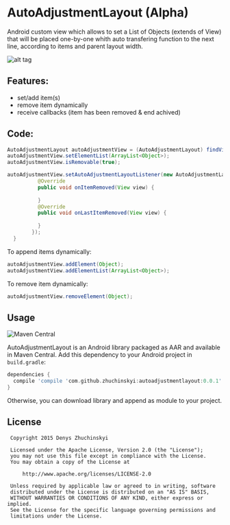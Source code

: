 # AutoAdjustmentLayout (Alpha)

Android custom view which allows to set a List of Objects (extends of View) that will be placed one-by-one whith auto transfering function to the next line, according to items and parent layout width.

![alt tag](https://raw.github.com/zhuchinskyi/AutoAdjustmentLayout/master/smart_screen.png)

Features:
---

- set/add item(s)
- remove item dynamically
- receive callbacks (item has been removed & end achived)

Code:
---

```java
AutoAdjustmentLayout autoAdjustmentView = (AutoAdjustmentLayout) findViewById(R.id.autoAdjustmentView);
autoAdjustmentView.setElementList(ArrayList<Object>);
autoAdjustmentView.isRemovable(true);

autoAdjustmentView.setAutoAdjustmentLayoutListener(new AutoAdjustmentLayout.IOnAutoAdjustmentLayoutListener() {
          @Override
          public void onItemRemoved(View view) {
          
          }
          @Override
          public void onLastItemRemoved(View view) {
          
          }
        });
  }
  ```
  
  To append items dynamically:
  
  ```java
autoAdjustmentView.addElement(Object);
autoAdjustmentView.addElementList(ArrayList<Object>);
 ```
  To remove item dynamically:
  
  ```java
autoAdjustmentView.removeElement(Object);
 ```
 
 Usage
-----
![Maven Central](https://maven-badges.herokuapp.com/maven-central/com.stanfy.enroscar/enroscar-goro/badge.svg)

AutoAdjustmentLayout is an Android library packaged as AAR and available in Maven Central.
Add this dependency to your Android project in `build.gradle`:
```groovy
dependencies {
  compile 'compile 'com.github.zhuchinskyi:autoadjustmentlayout:0.0.1'
}
```
Otherwise, you can download library and append as module to your project.
 
 License
-------

     Copyright 2015 Denys Zhuchinskyi

     Licensed under the Apache License, Version 2.0 (the "License");
     you may not use this file except in compliance with the License.
     You may obtain a copy of the License at

         http://www.apache.org/licenses/LICENSE-2.0

     Unless required by applicable law or agreed to in writing, software
     distributed under the License is distributed on an "AS IS" BASIS,
     WITHOUT WARRANTIES OR CONDITIONS OF ANY KIND, either express or implied.
     See the License for the specific language governing permissions and
     limitations under the License.
